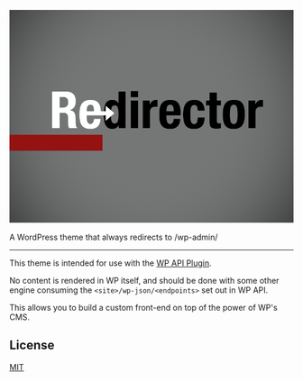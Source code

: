 ![Redirector](https://github.com/WillemLabu/wordpress-redirector/blob/master/screenshot.png?raw=true)

A WordPress theme that always redirects to /wp-admin/

----

This theme is intended for use with the [WP API Plugin](https://github.com/WP-API/WP-API).

No content is rendered in WP itself, and should be done with some other engine consuming the `<site>/wp-json/<endpoints>` set out in WP API.

This allows you to build a custom front-end on top of the power of WP's CMS.

## License

[MIT](https://github.com/WillemLabu/wordpress-redirector/blob/master/LICENSE)